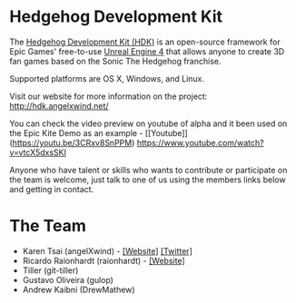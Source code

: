 Hedgehog Development Kit
========================

The [Hedgehog Development Kit (HDK)](http://hdk.angelxwind.net/) is an open-source framework for Epic Games' free-to-use [Unreal Engine 4](http://unrealengine.com/) that allows anyone to create 3D fan games based on the Sonic The Hedgehog franchise.

Supported platforms are OS X, Windows, and Linux.

Visit our website for more information on the project: http://hdk.angelxwind.net/

You can check the video preview on youtube of alpha and it been used on the Epic Kite Demo as an example - [[Youtube]] (https://youtu.be/3CRxv8SnPPM) https://www.youtube.com/watch?v=vtcX5dxsSKI

Anyone who have talent or skills who wants to contribute or participate on the team is welcome, just talk to one of us using the members links below and getting in contact.

The Team
========

* Karen Tsai (angelXwind) - [[Website]](http://angelxwind.net/) [[Twitter]](http://twitter.com/angelXwind)
* Ricardo Raionhardt (raionhardt) - [[Website]](http://raionhardt.cf/)
* Tiller (git-tiller)
* Gustavo Oliveira (gulop)
* Andrew Kaibni (DrewMathew)
